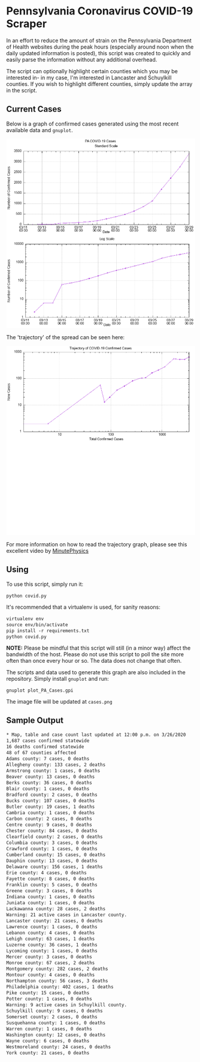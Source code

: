 # Pennsylvania Coronavirus COVID-19 Scraper

In an effort to reduce the amount of strain on the Pennsylvania
Department of Health websites during the peak hours (especially around noon
when the daily updated information is posted), this script was created to quickly
and easily parse the information without any additional overhead.

The script can optionally highlight certain counties which you may be interested
in- in my case, I'm interested in Lancaster and Schuylkill counties.
If you wish to highlight different counties, simply update the array in the script.

## Current Cases

Below is a graph of confirmed cases generated using the most recent available data
and `gnuplot`.

![Graph](cases.png)


The 'trajectory' of the spread can be seen here:

![Trajectory](trajectory.png)

For more information on how to read the trajectory graph,
please see this excellent video by [MinutePhysics](https://www.youtube.com/watch?v=54XLXg4fYsc)

## Using

To use this script, simply run it:
```
python covid.py
```

It's recommended that a virtualenv is used, for sanity reasons:

```
virtualenv env
source env/bin/activate
pip install -r requirements.txt
python covid.py
```


**NOTE:** Please be mindful that this script will still (in a minor way)
affect the bandwidth of the host. Please do not use this script to poll the
site more often than once every hour or so. The data does not change that often.

The scripts and data used to generate this graph are also included in the repository.
Simply install `gnuplot` and run:

```
gnuplot plot_PA_Cases.gpi
```

The image file will be updated at `cases.png`

## Sample Output
```
* Map, table and case count last updated at 12:00 p.m. on 3/26/2020
1,687 cases confirmed statewide
16 deaths confirmed statewide
48 of 67 counties affected
Adams county: 7 cases, 0 deaths
Allegheny county: 133 cases, 2 deaths
Armstrong county: 1 cases, 0 deaths
Beaver county: 13 cases, 0 deaths
Berks county: 36 cases, 0 deaths
Blair county: 1 cases, 0 deaths
Bradford county: 2 cases, 0 deaths
Bucks county: 107 cases, 0 deaths
Butler county: 19 cases, 1 deaths
Cambria county: 1 cases, 0 deaths
Carbon county: 2 cases, 0 deaths
Centre county: 9 cases, 0 deaths
Chester county: 84 cases, 0 deaths
Clearfield county: 2 cases, 0 deaths
Columbia county: 3 cases, 0 deaths
Crawford county: 1 cases, 0 deaths
Cumberland county: 15 cases, 0 deaths
Dauphin county: 13 cases, 0 deaths
Delaware county: 156 cases, 1 deaths
Erie county: 4 cases, 0 deaths
Fayette county: 8 cases, 0 deaths
Franklin county: 5 cases, 0 deaths
Greene county: 3 cases, 0 deaths
Indiana county: 1 cases, 0 deaths
Juniata county: 1 cases, 0 deaths
Lackawanna county: 28 cases, 2 deaths
Warning: 21 active cases in Lancaster county.
Lancaster county: 21 cases, 0 deaths
Lawrence county: 1 cases, 0 deaths
Lebanon county: 4 cases, 0 deaths
Lehigh county: 63 cases, 1 deaths
Luzerne county: 36 cases, 1 deaths
Lycoming county: 1 cases, 0 deaths
Mercer county: 3 cases, 0 deaths
Monroe county: 67 cases, 2 deaths
Montgomery county: 282 cases, 2 deaths
Montour county: 4 cases, 0 deaths
Northampton county: 56 cases, 3 deaths
Philadelphia county: 402 cases, 1 deaths
Pike county: 15 cases, 0 deaths
Potter county: 1 cases, 0 deaths
Warning: 9 active cases in Schuylkill county.
Schuylkill county: 9 cases, 0 deaths
Somerset county: 2 cases, 0 deaths
Susquehanna county: 1 cases, 0 deaths
Warren county: 1 cases, 0 deaths
Washington county: 12 cases, 0 deaths
Wayne county: 6 cases, 0 deaths
Westmoreland county: 24 cases, 0 deaths
York county: 21 cases, 0 deaths
```

